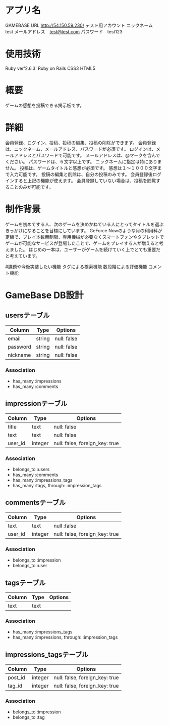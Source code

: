 # アプリ名
GAMEBASE
URL http://54.150.59.230/
テスト用アカウント
ニックネーム　test
メールアドレス　test@test.com
パスワード　test123

# 使用技術
Ruby ver'2.6.3'
Ruby on Rails
CSS3
HTML5

# 概要
ゲームの感想を投稿できる掲示板です。

# 詳細
会員登録、ログイン、投稿、投稿の編集、投稿の削除ができます。
会員登録は、ニックネーム、メールアドレス、パスワードが必須です。
ログインは、メールアドレスとパスワードで可能です。
メールアドレスは、@マークを含んでください。
パスワードは、６文字以上です。
ニックネームに指定は特にありません。
投稿は、ゲームタイトルと感想が必須です。
感想は１〜１０００文字まで入力可能です。
投稿の編集と削除は、自分の投稿のみです。
会員登録後ログインすると上記の機能が使えます。
会員登録していない場合は、投稿を閲覧することのみが可能です。

# 制作背景
ゲームを初めてする人、次のゲームを決めかねている人にとってタイトルを選ぶきっかけになることを目標にしています。
GeForce Nowのような月の利用料が定額で、プレイ本数無制限、専用機械が必要なくスマートフォンやタブレットでゲームが可能なサービスが登場したことで、ゲームをプレイする人が増えると考えました。
はじめの一本は、ユーザーがゲームを続けていく上でとても重要だと考えています。

#課題や今後実装したい機能
タグによる検索機能
数段階による評価機能
コメント機能

# GameBase DB設計
## usersテーブル
|Column|Type|Options|
|------|----|-------|
|email|string|null: false|
|password|string|null: false|
|nickname|string|null: false|
### Association
- has_many :impressions
- has_many :comments

## impressionテーブル
|Column|Type|Options|
|------|----|-------|
|title|text|null: false|
|text|text|null: false|
|user_id|integer|null: false, foreign_key: true|
### Association
- belongs_to :users
- has_many :comments
- has_many :impressions_tags
- has_many :tags, through: :impression_tags



## commentsテーブル
|Column|Type|Options|
|------|----|-------|
|text|text|null :false|
|user_id|integer|null: false, foreign_key: true|
### Association
- belongs_to :impression
- belongs_to :user


## tagsテーブル
Column|Type|Options|
|------|----|-------|
|text|text||
### Association
- has_many :impressions_tags
- has_many :impressions, through: :impression_tags


## impressions_tagsテーブル
|Column|Type|Options|
|------|----|-------|
|post_id|integer|null: false, foreign_key: true|
|tag_id|integer|null: false, foreign_key: true|
### Association
- belongs_to :impression
- belongs_to :tag
